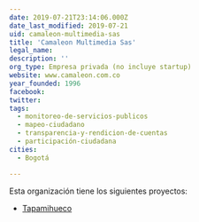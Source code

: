 ```yaml
---
date: 2019-07-21T23:14:06.000Z
date_last_modified: 2019-07-21
uid: camaleon-multimedia-sas
title: 'Camaleon Multimedia Sas'
legal_name: 
description: ''
org_type: Empresa privada (no incluye startup)
website: www.camaleon.com.co
year_founded: 1996
facebook: 
twitter: 
tags:
  - monitoreo-de-servicios-publicos
  - mapeo-ciudadano
  - transparencia-y-rendicion-de-cuentas
  - participación-ciudadana
cities: 
  - Bogotá

---
```


Esta organización tiene los siguientes proyectos:

- [Tapamihueco](/proyectos/tapamihueco)

